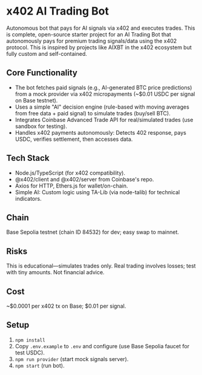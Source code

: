 # x402 AI Trading Bot
Autonomous bot that pays for AI signals via x402 and executes trades.
This is complete, open-source starter project for an AI Trading Bot that autonomously pays for premium trading signals/data using the x402 protocol. This is inspired by projects like AIXBT in the x402 ecosystem but fully custom and self-contained.

## Core Functionality
 - The bot fetches paid signals (e.g., AI-generated BTC price predictions) from a mock provider via x402 micropayments (~$0.01 USDC per signal on Base testnet).
 - Uses a simple "AI" decision engine (rule-based with moving averages from free data + paid signal) to simulate trades (buy/sell BTC).
 - Integrates Coinbase Advanced Trade API for real/simulated trades (use sandbox for testing).
 - Handles x402 payments autonomously: Detects 402 response, pays USDC, verifies settlement, then accesses data.

## Tech Stack
 - Node.js/TypeScript (for x402 compatibility).
 - @x402/client and @x402/server from Coinbase's repo.
 - Axios for HTTP, Ethers.js for wallet/on-chain.
 - Simple AI: Custom logic using TA-Lib (via node-talib) for technical indicators.

## Chain
 Base Sepolia testnet (chain ID 84532) for dev; easy swap to mainnet.

## Risks
 This is educational—simulates trades only. Real trading involves losses; test with tiny amounts. Not financial advice.

## Cost
 ~$0.0001 per x402 tx on Base; $0.01 per signal.

## Setup
1. `npm install`
2. Copy `.env.example` to `.env` and configure (use Base Sepolia faucet for test USDC).
3. `npm run provider` (start mock signals server).
4. `npm start` (run bot).

